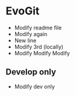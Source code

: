 # EvoGit

- Modify readme file 
- Modify again
- New line
- Modify 3rd (locally)
- Modify Modify Modify

## Develop only
- Modify dev only
